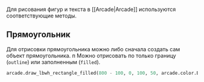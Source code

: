 Для рисования фигур и текста в [[Arcade|Arcade]] используются соответствующие методы.

## Прямоугольник

Для отрисовки прямоугольника можно либо сначала создать сам объект прямоугольника. п
Можно отрисовать по только границу (`outline`) или заполненным (`filled`).

```Python
arcade.draw_lbwh_rectangle_filled(800 - 100, 0, 100, 50, arcade.color.BABY_BLUE)
```

